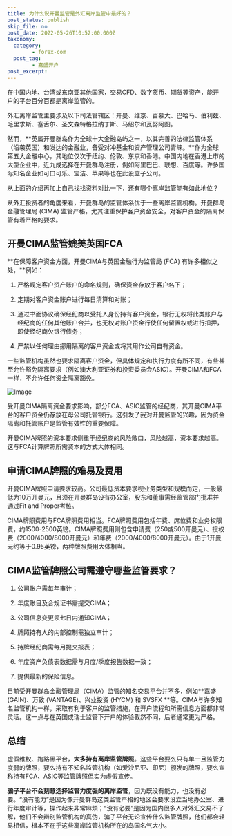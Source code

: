 ```yaml
---
title: 为什么说开曼监管是外汇离岸监管中最好的？
post_status: publish
skip_file: no
post_date: 2022-05-26T10:52:00.000Z
taxonomy:
  category:
        - forex-com
  post_tag:
        - 嘉盛开户
post_excerpt: 
---
```

在中国内地、台湾或东南亚其他国家，交易CFD、数字货币、期货等资产，能开户的平台百分百都是离岸监管的。

外汇离岸监管主要涉及以下司法管辖区：开曼、维京、百慕大、巴哈马、伯利兹、毛里求斯、塞舌尔、圣文森特格拉纳丁斯、马绍尔和瓦努阿图。

然而，**英属开曼群岛作为全球十大金融岛屿之一，以其完善的法律监管体系（沿袭英国）和发达的金融业，备受对冲基金和资产管理公司青睐。**作为全球第五大金融中心，其地位仅次于纽约、伦敦、东京和香港。中国内地在香港上市的大型企业中，近九成选择在开曼群岛注册，例如阿里巴巴、联想、百度等。许多国际知名企业如可口可乐、宝洁、苹果等也在此设立子公司。

从上面的介绍再加上自己找找资料对比一下，还有哪个离岸监管能有如此地位？

从外汇投资者的角度来看，开曼群岛的监管体系优于一些离岸监管机构。开曼群岛金融管理局 (CIMA) 监管严格，尤其注重保护客户资金安全，对客户资金的隔离保管有着严格的要求。

## 开曼CIMA监管媲美英国FCA

**在保障客户资金方面，开曼CIMA与英国金融行为监管局 (FCA) 有许多相似之处，**例如：

1. 严格规定客户资产账户的命名规则，确保资金存放于客户名下；

1. 定期对客户资金账户进行每日清算和对账；

1. 通过书面协议确保经纪商以受托人身份持有客户资金，银行无权将此类账户与经纪商的任何其他账户合并，也无权对账户资金行使任何留置权或进行扣押，即使经纪商欠银行债务；

1. 严禁以任何理由挪用隔离的客户资金或将其用作公司自有资金。

一些监管机构虽然也要求隔离客户资金，但具体规定和执行力度有所不同，有些甚至允许豁免隔离要求（例如澳大利亚证券和投资委员会ASIC）。开曼CIMA和FCA一样，不允许任何资金隔离豁免。

![Image](https://prod-files-secure.s3.us-west-2.amazonaws.com/39ed1227-6d7d-4570-be36-9ccd4a2c4241/bd849744-3fcb-4a37-8312-357962c8f065/image.png?X-Amz-Algorithm=AWS4-HMAC-SHA256&X-Amz-Content-Sha256=UNSIGNED-PAYLOAD&X-Amz-Credential=ASIAZI2LB4664552ECO2%2F20251013%2Fus-west-2%2Fs3%2Faws4_request&X-Amz-Date=20251013T221324Z&X-Amz-Expires=3600&X-Amz-Security-Token=IQoJb3JpZ2luX2VjEKX%2F%2F%2F%2F%2F%2F%2F%2F%2F%2FwEaCXVzLXdlc3QtMiJHMEUCIGd5n67miZpZLN0KD64XaapIdWONKMAsvCul6enn4fUeAiEA3%2F%2FWD3G1E1Nb6YCwUfIYQ05gGAZUV51cJ4wOSsy0KhEq%2FwMIThAAGgw2Mzc0MjMxODM4MDUiDGRiWUz8wXwqUPaBZircA9k%2BVhRsmzh3yPeBq%2FlkwsPR0Eq6oCxTQkyx2XXvkRpiJmB0PI%2BHPmvVeSOPq84ZDQ6GrzVY%2BAGQWOKt%2BPTkGB9cHTB6eAPGBKeQPqCba05wWD%2BORo7BtEfOi0hvDgUU6lSMbM0HkKwucrJsuVU%2B7dQG2eNPdmCNz7wTx2yNp6WVEysXTTl2Toq0buGfkct9DVbr6ESbvmGsHb6Z0eMwLMl7tgEqOUToMAPQwXKIGSlY3zmWCXNRWvCnzsHWOpGVmjozkFx%2BL991r5fgdP5Ncs98HD4tz5sudFDN9eo%2BoyoHRLn%2Bx5v0Jc8pRcKwjfi4mQstRTpNq%2FhfwkN2KCxOP3OVCVgBxuvtexrFHQrMQ%2FrTID%2F5qjG7%2FPA5HhJmvxW8r1XKbf3xpadp4kip%2FbyxuhmwTY6FPu2QzSMYiAtHcRBE6xYbj1XG%2FY%2Ff1O4l1lPKajzlWKsbwFdlDYlhiiaBHafFvGXrj%2F6Nos%2Bjwg5ZZlq47b8297pt984lHS1dqqs9a8ln7TQ4VeIPwgvulIJ18LwsEIJUMze8t7aG92%2FEKFoTYAGfueWunQX7RSwIs4im6XV5p7SNIpZs4ZlS7kEYj6ClFiHZo4BRylWn%2FNx5mVv%2F1Ev3c3gYzkKU5xEZMNjStccGOqUB6Q8vew%2FaQNWjQo%2FmyWwQqJNl73GdKpEH%2FJMd63Enizdn%2FKWvExL3fqGU1pylo0ioPQxVIpRC8wbWVbZi4jOyyMawZaPtqa7KeXoV4YhXv3rnVGtqq7oe5fTZ%2Fjt47D85Rc0NNnA3%2Btmxg4x7St0hrACY2VO4tOANVCr8tHfMiRGiYAZWd4rWCN1ZagPVwqnRKDUJComKOyaOV5Nd%2FCOJn8Wupn0E&X-Amz-Signature=4bbcdd879ea9565823af77c02cf8a788941b7f6deb8494a5059b3e8a487fc26d&X-Amz-SignedHeaders=host&x-amz-checksum-mode=ENABLED&x-id=GetObject)

受开曼CIMA隔离资金要求影响，部分FCA、ASIC监管的经纪商，其开曼CIMA平台的客户资金仍存放在母公司托管银行。这引发了我对开曼监管的兴趣，因为资金隔离和托管账户是监管有效性的重要保障。

开曼CIMA牌照的资本要求侧重于经纪商的风险敞口，风险越高，资本要求越高。这与FCA计算牌照所需资本的方式大体相同。

## **申请CIMA牌照的难易及费用**

开曼CIMA牌照申请要求较高。公司最低资本要求视业务类型和规模而定，一般最低为10万开曼元，且须在开曼群岛设有办公室，股东和董事需经监管部门批准并通过Fit and Proper考核。

CIMA牌照费用与FCA牌照费用相当。FCA牌照费用包括年费、席位费和业务权限费，约1500-2500英镑。CIMA牌照费用则包含申请费（250或500开曼元）、授权费（2000/4000/8000开曼元）和年费（2000/4000/8000开曼元）。由于1开曼元约等于0.95英镑，两种牌照费用大体相当。

## CIMA监管牌照公司需遵守哪些监管要求？

1. 公司账户需每年审计；

1. 年度账目及合规证书需提交CIMA；

1. 公司信息变更须七日内通知CIMA；

1. 牌照持有人的内部控制需独立审计；

1. 持牌经纪商需每月提交报表；

1. 年度资产负债表数据需与月度/季度报告数据一致；

1. 提供最新的保险信息。

目前受开曼群岛金融管理局（CIMA）监管的知名交易平台并不多，例如**嘉盛 (GAIN)、万致 (VANTAGE)、兴业投资 (HYCM) 和 SVSFX **等。CIMA与许多知名监管机构一样，采取有利于客户的监管措施，在开户流程和所需信息方面都非常灵活。这一点与在英国或瑞士监管下开户的体验截然不同，后者通常更为严格。

## 总结

虚假维权、跑路黑平台，**大多持有离岸监管牌照**。这些平台要么只有单一且监管力度弱的牌照，要么持有不知名监管机构（如爱沙尼亚、印尼）颁发的牌照，要么宣称持有FCA、ASIC等监管牌照但实为虚假宣传。

**骗子平台不会刻意选择监管力度强的离岸监管**，因为既没有能力，也没有必要。“没有能力”是因为像开曼群岛这类监管严格的地区会要求设立当地办公室、进行年度审计等，操作起来非常麻烦；“没有必要”是因为国内很多人对外汇交易不了解，他们不会辨别监管机构的真伪，骗子平台无论宣传什么监管牌照，他们都会轻易相信，根本不在乎这些离岸监管机构所在的岛国名气大小。